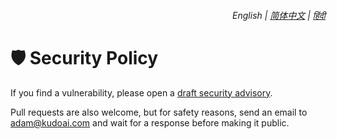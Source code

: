 <div align="right">
    <h6>
        <picture>
            <source type="image/svg+xml" media="(prefers-color-scheme: dark)" srcset="https://assets.aiwebextensions.com/images/icons/earth/white/icon32.svg">
            <img height=14 src="https://assets.aiwebextensions.com/images/icons/earth/black/icon32.svg">
        </picture>
        &nbsp;English |
        <a href="https://github.com/adamlui/deepseek-omnibox/tree/main/docs/zh-cn/SECURITY.md">简体中文</a> |
        <a href="https://github.com/adamlui/deepseek-omnibox/tree/main/docs/hi/SECURITY.md">हिंदी</a>
    </h6>
</div>

# 🛡️ Security Policy

If you find a vulnerability, please open a [draft security advisory](https://github.com/adamlui/deepseek-omnibox/security/advisories/new).

Pull requests are also welcome, but for safety reasons, send an email to <adam@kudoai.com> and wait for a response before making it public.
